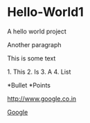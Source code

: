 # Hello-World1
A hello world project

Another paragraph

<p>This is some text</p>
1. This
2. Is
3. A
4. List

*Bullet
*Points

http://www.google.co.in

[Google](http://www.google.co.in)
